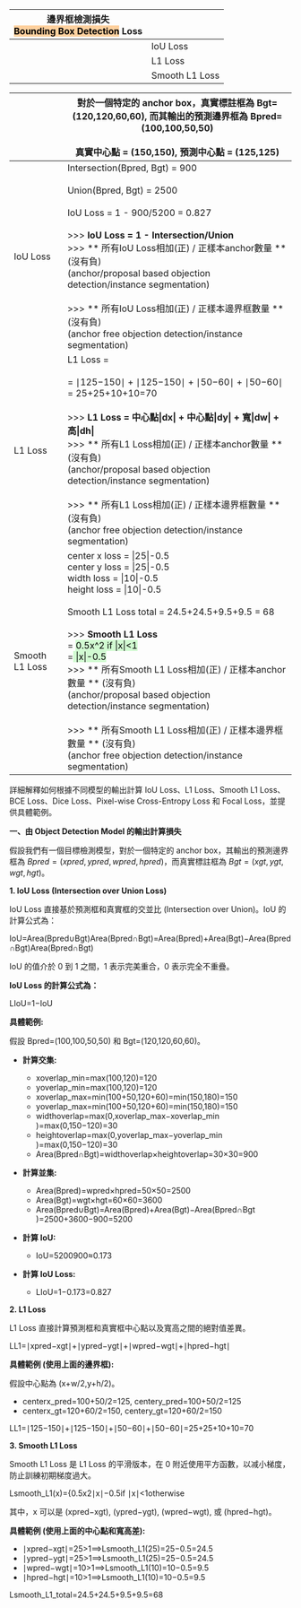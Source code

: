 
| 邊界框檢測損失 <br><mark style="background: #FFB86CA6;">Bounding Box Detection</mark> Loss |                |
| ----------------------------------------------------------------------------------- | -------------- |
|                                                                                     | IoU Loss       |
|                                                                                     | L1 Loss        |
|                                                                                     | Smooth L1 Loss |

|                | 對於一個特定的 anchor box，真實標註框為 Bgt​=(120,120,60,60), 而其輸出的預測邊界框為 Bpred​=(100,100,50,50)<br><br>真實中心點 = (150,150), 預測中心點 = (125,125)                                                                                                                                                                                                                                                                                                                                                                                                                                                               |
| -------------- | -------------------------------------------------------------------------------------------------------------------------------------------------------------------------------------------------------------------------------------------------------------------------------------------------------------------------------------------------------------------------------------------------------------------------------------------------------------------------------------------------------------------------------------------------------------------------------------------- |
| IoU Loss       | Intersection(Bpred, Bgt) = 900<br><br>Union(Bpred, Bgt) = 2500<br><br>IoU Loss = 1 - 900/5200 = 0.827<br><br>>>>  **IoU Loss = 1 - Intersection/Union**<br>>>>  ** 所有IoU Loss相加(正) / 正樣本anchor數量  **  (沒有負)<br>(anchor/proposal based objection detection/instance segmentation)<br><br>>>>  ** 所有IoU Loss相加(正) / 正樣本邊界框數量  ** (沒有負)<br>(anchor free objection detection/instance segmentation)                                                                                                                                                                                              |
| L1 Loss        | L1 Loss =<br>​<br>= ∣125−150∣ + ∣125−150∣ + ∣50−60∣ + ∣50−60∣<br>= 25+25+10+10=70<br><br>>>>  **L1 Loss = 中心點\|dx\| + 中心點\|dy\| + 寬\|dw\| + 高\|dh\|** <br>>>>  ** 所有L1 Loss相加(正) / 正樣本anchor數量  ** (沒有負)<br>(anchor/proposal based objection detection/instance segmentation)<br><br>>>>  ** 所有L1 Loss相加(正) / 正樣本邊界框數量  ** (沒有負)<br>(anchor free objection detection/instance segmentation)                                                                                                                                                                                                  |
| Smooth L1 Loss | center x loss = \|25\|-0.5<br>center y loss = \|25\|-0.5<br>width loss = \|10\|-0.5<br>height loss = \|10\|-0.5<br><br>Smooth L1 Loss total = 24.5+24.5+9.5+9.5 = 68<br><br>>>> **Smooth L1 Loss** <br>    = <mark style="background: #BBFABBA6;">0.5x^2 if \|x\|<1</mark><br>    =<mark style="background: #BBFABBA6;"> \|x\|-0.5</mark><br>>>>  ** 所有Smooth L1 Loss相加(正) / 正樣本anchor數量  ** (沒有負)<br>(anchor/proposal based objection detection/instance segmentation)<br><br>>>>  ** 所有Smooth L1 Loss相加(正) / 正樣本邊界框數量  ** (沒有負)<br>(anchor free objection detection/instance segmentation) |


詳細解釋如何根據不同模型的輸出計算 IoU Loss、L1 Loss、Smooth L1 Loss、BCE Loss、Dice Loss、Pixel-wise Cross-Entropy Loss 和 Focal Loss，並提供具體範例。

**一、由 Object Detection Model 的輸出計算損失**

假設我們有一個目標檢測模型，對於一個特定的 anchor box，其輸出的預測邊界框為 $Bpred​=(xpred​,ypred​,wpred​,hpred​)$，而真實標註框為 $Bgt​=(xgt​,ygt​,wgt​,hgt​)$。

**1. IoU Loss (Intersection over Union Loss)**

IoU Loss 直接基於預測框和真實框的交並比 (Intersection over Union)。IoU 的計算公式為：

IoU=Area(Bpred​∪Bgt​)Area(Bpred​∩Bgt​)​=Area(Bpred​)+Area(Bgt​)−Area(Bpred​∩Bgt​)Area(Bpred​∩Bgt​)​

IoU 的值介於 0 到 1 之間，1 表示完美重合，0 表示完全不重疊。

**IoU Loss 的計算公式為：**

LIoU​=1−IoU

**具體範例:**

假設 Bpred​=(100,100,50,50) 和 Bgt​=(120,120,60,60)。

- **計算交集:**
    
    - xoverlap_min​=max(100,120)=120
    - yoverlap_min​=max(100,120)=120
    - xoverlap_max​=min(100+50,120+60)=min(150,180)=150
    - yoverlap_max​=min(100+50,120+60)=min(150,180)=150
    - widthoverlap​=max(0,xoverlap_max​−xoverlap_min​)=max(0,150−120)=30
    - heightoverlap​=max(0,yoverlap_max​−yoverlap_min​)=max(0,150−120)=30
    - Area(Bpred​∩Bgt​)=widthoverlap​×heightoverlap​=30×30=900
- **計算並集:**
    
    - Area(Bpred​)=wpred​×hpred​=50×50=2500
    - Area(Bgt​)=wgt​×hgt​=60×60=3600
    - Area(Bpred​∪Bgt​)=Area(Bpred​)+Area(Bgt​)−Area(Bpred​∩Bgt​)=2500+3600−900=5200
- **計算 IoU:**
    
    - IoU=5200900​≈0.173
- **計算 IoU Loss:**
    
    - LIoU​=1−0.173=0.827

**2. L1 Loss**

L1 Loss 直接計算預測框和真實框中心點以及寬高之間的絕對值差異。

LL1​=∣xpred​−xgt​∣+∣ypred​−ygt​∣+∣wpred​−wgt​∣+∣hpred​−hgt​∣

**具體範例 (使用上面的邊界框):**

假設中心點為 (x+w/2,y+h/2)。

- centerx_pred​=100+50/2=125, centery_pred​=100+50/2=125
- centerx_gt​=120+60/2=150, centery_gt​=120+60/2=150

LL1​=∣125−150∣+∣125−150∣+∣50−60∣+∣50−60∣=25+25+10+10=70

**3. Smooth L1 Loss**

Smooth L1 Loss 是 L1 Loss 的平滑版本，在 0 附近使用平方函數，以减小梯度，防止訓練初期梯度過大。

Lsmooth_L1​(x)={0.5x2∣x∣−0.5​if ∣x∣<1otherwise​

其中，x 可以是 (xpred​−xgt​), (ypred​−ygt​), (wpred​−wgt​), 或 (hpred​−hgt​)。

**具體範例 (使用上面的中心點和寬高差):**

- ∣xpred​−xgt​∣=25>1⟹Lsmooth_L1​(25)=25−0.5=24.5
- ∣ypred​−ygt​∣=25>1⟹Lsmooth_L1​(25)=25−0.5=24.5
- ∣wpred​−wgt​∣=10>1⟹Lsmooth_L1​(10)=10−0.5=9.5
- ∣hpred​−hgt​∣=10>1⟹Lsmooth_L1​(10)=10−0.5=9.5

Lsmooth_L1_total​=24.5+24.5+9.5+9.5=68



